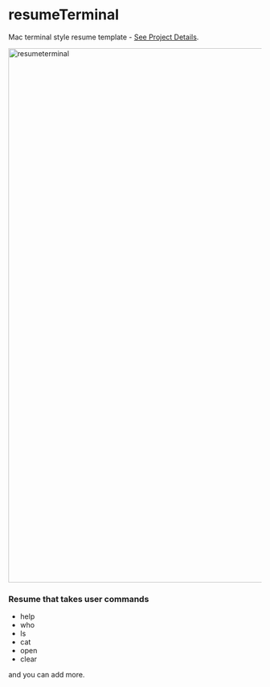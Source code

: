 # resumeTerminal
Mac terminal style resume template - [See Project Details](http://websitedevteam.com/terminal).

<img width="1065" alt="resumeterminal" src="https://user-images.githubusercontent.com/37382955/37850117-15da1d32-2ea8-11e8-936b-2cef6ce92716.png">



### Resume that takes user commands
- help
- who
- ls
- cat
- open
- clear

and you can add more.

